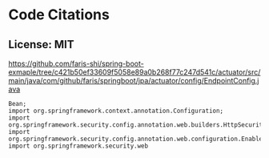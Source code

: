 # Code Citations

## License: MIT
https://github.com/faris-shi/spring-boot-exmaple/tree/c421b50ef33609f5058e89a0b268f77c247d541c/actuator/src/main/java/com/github/faris/springboot/jpa/actuator/config/EndpointConfig.java

```
Bean;
import org.springframework.context.annotation.Configuration;
import org.springframework.security.config.annotation.web.builders.HttpSecurity;
import org.springframework.security.config.annotation.web.configuration.EnableWebSecurity;
import org.springframework.security.web
```

